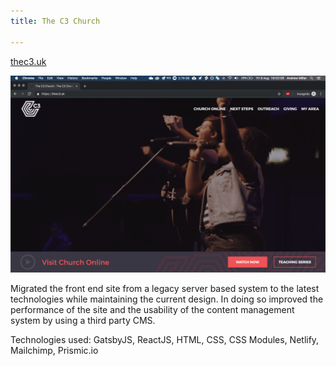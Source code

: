 ```yaml
---
title: The C3 Church

---
```

[thec3.uk](https://www.thec3.uk)

![Screenshot of thec3.uk](/uploads/2019/08/14/thec3uk-min.png "The C3 Church")

Migrated the front end site from a legacy server based system to the latest technologies while maintaining the current design. In doing so improved the performance of the site and the usability of the content management system by using a third party CMS.

Technologies used: GatsbyJS, ReactJS, HTML, CSS, CSS Modules, Netlify, Mailchimp, Prismic.io